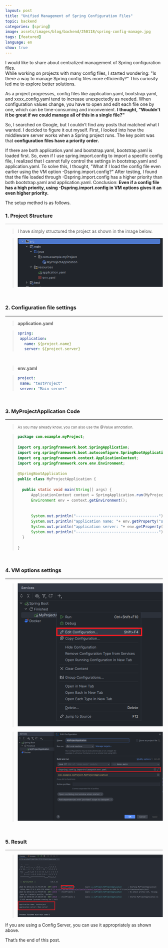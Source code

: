 ```yaml
---
layout: post
title: "Unified Management of Spring Configuration Files"
topic: backend
categories: [spring]
image: assets/images/blog/backend/250118/spring-config-manage.jpg
tags: [featured]
language: en
show: true
---
```


I would like to share about centralized management of Spring configuration files.  
While working on projects with many config files, I started wondering: "Is there a way to manage Spring config files more efficiently?"
This curiosity led me to explore better solutions.

As a project progresses, config files like application.yaml, bootstrap.yaml, and xxxx_config.yaml tend to increase unexpectedly as needed.
When configuration values change, you have to open and edit each file one by one, which can be time-consuming and inconvenient.
**I thought, "Wouldn't it be great if we could manage all of this in a single file?"**

So, I searched on Google, but I couldn’t find any posts that matched what I wanted.
I decided to figure it out myself. First, I looked into how the middleware server works when a Spring project runs.
The key point was that **configuration files have a priority order.**

If there are both application.yaml and bootstrap.yaml, bootstrap.yaml is loaded first.
So, even if I use spring.import.config to import a specific config file, I realized that I cannot fully control the settings in bootstrap.yaml and application.yaml.
To solve this, I thought, "What if I load the config file even earlier using the VM option -Dspring.import.config?"
After testing, I found that the file loaded through -Dspring.import.config has a higher priority than both bootstrap.yaml and application.yaml.
Conclusion:
**Even if a config file has a high priority, using -Dspring.import.config in VM options gives it an even higher priority.**


The setup method is as follows.
<br>

### 1. Project Structure

---
> I have simply structured the project as shown in the image below.

> ![createProject](/assets/images/blog/backend/250118/createProject.png)

<br>

### 2. Configuration file settings

---

>**application.yaml**

>```yaml
>spring:
>  application:
>    name: ${project.name}
>    server: ${project.server}
>```

<br>

>**env.yaml**

>```yaml
>project:
>  name: "testProject"
>  server: "Main server"
>```

<br>

### 3. MyProjectApplication Code

---

><small>As you may already know, you can also use the @Value annotation.</small>

>```java
>package com.example.myProject;
>
>import org.springframework.boot.SpringApplication;
>import org.springframework.boot.autoconfigure.SpringBootApplication;
>import org.springframework.context.ApplicationContext;
>import org.springframework.core.env.Environment;
>
>@SpringBootApplication
>public class MyProjectApplication {
>
>	public static void main(String[] args) {
>		ApplicationContext context = SpringApplication.run(MyProjectApplication.class, args);
>		Environment env = context.getEnvironment();
>
>
>		System.out.println("-------------------------------------");
>		System.out.println("application name: "+ env.getProperty("spring.application.name"));
>		System.out.println("application server: "+ env.getProperty("spring.application.server"));
>		System.out.println("-------------------------------------");
>	}
>
>}
>```

<br>

### 4. VM options settings

---

>![configMenu](/assets/images/blog/backend/250118/configMenu.png)

>![config](/assets/images/blog/backend/250118/config.png)

<br>

### 5. Result

---

>![result](/assets/images/blog/backend/250118/result.png)  

If you are using a Config Server, you can use it appropriately as shown above.

That’s the end of this post. 